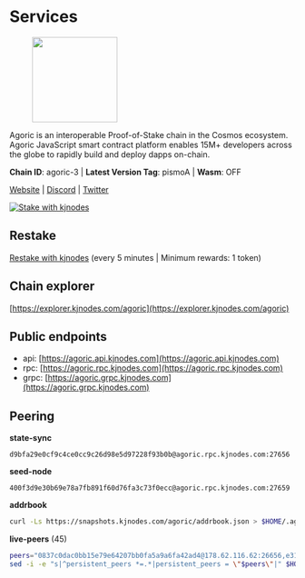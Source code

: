 # Services

<figure><img src="https://raw.githubusercontent.com/kj89/testnet_manuals/main/pingpub/logos/agoric.png" width="150" alt=""><figcaption></figcaption></figure>

Agoric is an interoperable Proof-of-Stake chain in the Cosmos ecosystem.  Agoric JavaScript smart contract platform enables 15M+ developers across the  globe to rapidly build and deploy dapps on-chain.

**Chain ID**: agoric-3 | **Latest Version Tag**: pismoA | **Wasm**: OFF

[Website](https://agoric.com) | [Discord](https://discord.com/invite/qDW8DRes4s) | [Twitter](https://twitter.com/agoric)

[![Stake with kjnodes](https://i.ibb.co/cr44Q8j/button-stake-with-kjnodes.png)](https://restake.app/agoric/agoricvaloper1ku5sm2twlsywdrp4wz3kfwgyrtqtp0lpr3nvk8)

## Restake

[Restake with kjnodes](https://restake.app/agoric/agoricvaloper1ku5sm2twlsywdrp4wz3kfwgyrtqtp0lpr3nvk8) (every 5 minutes | Minimum rewards: 1 token)
## Chain explorer
[https://explorer.kjnodes.com/agoric](https://explorer.kjnodes.com/agoric)

## Public endpoints

* api: [https://agoric.api.kjnodes.com](https://agoric.api.kjnodes.com)
* rpc: [https://agoric.rpc.kjnodes.com](https://agoric.rpc.kjnodes.com)
* grpc: [https://agoric.grpc.kjnodes.com](https://agoric.grpc.kjnodes.com)

## Peering

**state-sync**

```text
d9bfa29e0cf9c4ce0cc9c26d98e5d97228f93b0b@agoric.rpc.kjnodes.com:27656
```

**seed-node**

```text
400f3d9e30b69e78a7fb891f60d76fa3c73f0ecc@agoric.rpc.kjnodes.com:27659
```

**addrbook**
```bash
curl -Ls https://snapshots.kjnodes.com/agoric/addrbook.json > $HOME/.agoric/config/addrbook.json
```

**live-peers** (45)
```bash
peers="0837c0dac0bb15e79e64207bb0fa5a9a6fa42ad4@178.62.116.62:26656,e31227c5da019337b9d60f067e3656c4ff757edb@65.21.238.100:26656,63bd6649f80362ce513027d99ef32c826fdbd259@45.9.62.136:26656,3d7d9eac612775c9530e990c44092d7ff55dbb83@95.216.39.109:26656,0464c8dded70d01f5ab50a8d6047a6b27ddf2ccd@84.244.95.232:26656,d03a9974f14ae380fdb7caf46ec71ce5278f0356@34.72.231.9:26656,d9bfa29e0cf9c4ce0cc9c26d98e5d97228f93b0b@65.109.88.38:27656,4eea1e0a22d8d2ade108fc5f8e07d6d6e711e909@65.108.10.138:26656,3a7ffc38689495733030c103a1a055b0596157c4@109.238.14.111:26656,f095bb53006ebddcbbf29c8df70dddcba6419e36@142.93.145.13:26656,9ed68bef54712b46713ac755ab7a6e7ad30694ef@192.99.44.79:14456,1d4d7b77e79c2dad9e8586df4f30c7b550f5d49b@13.40.153.111:26656,0f642db2770d4dd3e0d030b2f14f1365e40f3b38@185.146.148.101:26657,bd0bc3737ca1cfebc3c2aef75ab2c3cc74768d8a@142.132.212.19:26656,9e673680df593d841b0e09c49f87409654d84ae9@95.217.202.49:37656,a38a30c1dd31f63be2befd40b82964b215c3c288@165.22.251.28:26656,ca4c3b9d0cf78d934a3b972c328db2e4a9a66c42@64.32.40.134:26656,d56af8cb0716909f9b804e7dec8c1d34ae4eed16@65.108.142.81:26676,00dc1964683a005274c39d3f347e83a5651dd923@65.21.127.159:26656,71bd0265037393f31ee9947a8e32fa494e51b637@135.181.218.98:26656,a9b9a3217ba1c609717989a2dc75207ea51a7ff5@164.92.103.79:32588,711f6f36a6ec3924b6d721de6adce604092e59f2@116.202.226.169:26656,5711ca85eb4d9105c287dd0c72c382705c3b579e@35.156.217.229:26656,e759de7a872eff293ab1316a0745eb5fdd5614f3@88.217.142.187:26656,125911b3993930f69c873e3d8e80763d91cefab7@195.14.6.156:26656,2f524fbc73a8b0daa29f2ba0b7642aae62bea86f@65.108.144.8:26656,6dfab8f4aa467a4dfadf1a5d94f8ab28bdf98d00@185.252.220.88:26656,c4701dad75a2930ca3624a1bb772ab44f3b5f7a7@157.90.177.120:26656,44476201c6e8610b194e75e4c7993ad6d54a1db8@51.91.70.90:29656,0861af66b3f637db967120d690758ee08222794c@75.119.148.118:36656,586df7471fb74a7e182d6a96b6c8b1a58b0ed7a9@18.142.177.75:26656,2bda83f1501d30187e662c59d75ed4ffffcf8004@135.181.142.117:26656,03c7d68a1433dde6db1acbbdf98712609843cc8f@161.97.187.189:36656,fb3c53630803da3947a54ac76bae6bd6e989a058@34.72.229.79:26656,cb166f0ab8ed8f4062ea66f4ba7d956bfe699ecf@95.217.225.58:26656,8c30ee29afc4b77cf98222edcc3fe823cf1e8306@195.201.106.244:26656,875f8b359148f0d2a4bb501f8ae8a0cd4560bff3@161.97.153.219:26656,1cb750d50af70a3be80a275bbd9afec86cd3aef0@35.240.184.52:26656,baf3faf6d6e4c32c4ee2cde510efabe127d3ce74@35.77.171.242:26656,47c35c8137ad2098e0b2a79077fea93a530034d8@185.144.83.130:26656,1bc9d0bc21a36cbe549088b49539b73e7580506b@89.58.3.166:26656,766536f9ada683a9272c5305398ca7f82c9e7d43@35.215.60.158:26656,8832d61e9b8856c0a80e240970a9200c69c101b7@88.99.161.228:21156,f8ff12a774770fea36beadb303ccffc86863c6ec@65.109.69.59:14456,2aedd7163a8ee725507e461b13fb90c091ee1c42@128.0.51.32:26656"
sed -i -e "s|^persistent_peers *=.*|persistent_peers = \"$peers\"|" $HOME/.agoric/config/config.toml
```
